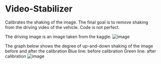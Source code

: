 # Video-Stabilizer

Calibrates the shaking of the image. The final goal is to remove shaking from the driving video of the vehicle.
Code is not perfect.

The driving image is an image taken from the kaggle.
![image](https://github.com/gyb357/Video-Stabilizer/assets/43545235/498871bb-a862-403e-8d41-db7f2e3a5ead)

The graph below shows the degree of up-and-down shaking of the image before and after the calibration
Blue line: before calibration
Green line: after calibration
![image](https://github.com/gyb357/Video-Stabilizer/assets/43545235/bf870b76-3ee1-4572-9b4e-59b76a97a84e)
